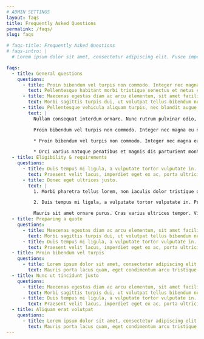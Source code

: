 ```yaml
---
# ADMIN SETTINGS
layout: faqs
title: Frequently Asked Questions
permalink: /faqs/
slug: faqs

# faqs-title: Frequently Asked Questions
# faqs-intro: |
  # Lorem ipsum dolor sit amet, consectetur adipiscing elit. Fusce imperdiet leo quis erat convallis ullamcorper.

faqs:
  - title: General questions
    questions:
      - title: Proin bibendum vel turpis non commodo. Integer nec magna eu nisl condimentum facilisis?
        text: Pellentesque habitant morbi tristique senectus et netus et malesuada fames ac turpis egestas.
      - title: Maecenas egestas diam ac arcu elementum, sit amet facilisis felis ultricies. Nullam non risus at purus vestibulum mattis. Cras imperdiet quam nec interdum varius. Sed at tincidunt dolor, et rhoncus nulla?
        text: Morbi sagittis turpis dui, ut volutpat tellus bibendum nec. Pellentesque nec diam at sem pellentesque condimentum vel id massa.
      - title: Pellentesque vehicula aliquam turpis, nec blandit augue molestie nec?
        text: |
          Nullam consequat interdum ornare. Nunc rutrum pulvinar odio, auctor placerat velit porta tristique. Integer id placerat sapien. Morbi pharetra tellus lorem, non iaculis dolor tristique quis. Phasellus sollicitudin scelerisque massa, at placerat justo feugiat nec. Duis tempus mi ligula, a vulputate tortor vulputate in.

          Proin bibendum vel turpis non commodo. Integer nec magna eu nisl condimentum facilisis.

          * Proin bibendum vel turpis non commodo. Integer nec magna eu nisl condimentum facilisis.

          * Orci varius natoque penatibus et magnis dis parturient montes, nascetur ridiculus mus. Aenean varius molestie blandit. Mauris porta lacus quam, eget condimentum arcu tristique quis.
  - title: Eligibility & requirements
    questions:
      - title: Duis tempus mi ligula, a vulputate tortor vulputate in.
        text: Praesent velit lacus, imperdiet eget ex ac, porta ultricies elit. Sed vestibulum nec ligula et aliquet. Integer pharetra pulvinar mattis. Mauris sit amet ornare purus. Cras varius ultrices tempor. Vivamus at tristique eros. Quisque cursus diam at urna vulputate, ut ultrices nunc commodo.
      - title: Donec eget ultrices justo.
        text: |
          1. Morbi pharetra tellus lorem, non iaculis dolor tristique quis. Phasellus sollicitudin scelerisque massa, at placerat justo feugiat nec.

          2. Duis tempus mi ligula, a vulputate tortor vulputate in. Praesent velit lacus, imperdiet eget ex ac, porta ultricies elit. Sed vestibulum nec ligula et aliquet. Integer pharetra pulvinar mattis.

          Mauris sit amet ornare purus. Cras varius ultrices tempor. Vivamus at tristique eros. Quisque cursus diam at urna vulputate, ut ultrices nunc commodo. Aliquam faucibus condimentum fermentum. In luctus vitae ex commodo faucibus.
  - title: Preparing a quote
    questions:
      - title: Maecenas egestas diam ac arcu elementum, sit amet facilisis felis ultricies. Nullam non risus at purus vestibulum mattis. Cras imperdiet quam nec interdum varius. Sed at tincidunt dolor, et rhoncus nulla.
        text: Morbi sagittis turpis dui, ut volutpat tellus bibendum nec. Pellentesque nec diam at sem pellentesque condimentum vel id massa.
      - title: Duis tempus mi ligula, a vulputate tortor vulputate in.
        text: Praesent velit lacus, imperdiet eget ex ac, porta ultricies elit. Sed vestibulum nec ligula et aliquet. Integer pharetra pulvinar mattis. Mauris sit amet ornare purus. Cras varius ultrices tempor.
  - title: Proin bibendum vel turpis
    questions:
      - title: Lorem ipsum dolor sit amet, consectetur adipiscing elit. Fusce imperdiet leo quis erat convallis ullamcorper.
        text: Mauris porta lacus quam, eget condimentum arcu tristique quis.
  - title: Nunc ut tincidunt justo
    questions:
      - title: Maecenas egestas diam ac arcu elementum, sit amet facilisis felis ultricies. Nullam non risus at purus vestibulum mattis. Cras imperdiet quam nec interdum varius. Sed at tincidunt dolor, et rhoncus nulla.
        text: Morbi sagittis turpis dui, ut volutpat tellus bibendum nec. Pellentesque nec diam at sem pellentesque condimentum vel id massa.
      - title: Duis tempus mi ligula, a vulputate tortor vulputate in.
        text: Praesent velit lacus, imperdiet eget ex ac, porta ultricies elit. Sed vestibulum nec ligula et aliquet. Integer pharetra pulvinar mattis. Mauris sit amet ornare purus. Cras varius ultrices tempor.
  - title: Aliquam erat volutpat
    questions:
      - title: Lorem ipsum dolor sit amet, consectetur adipiscing elit. Fusce imperdiet leo quis erat convallis ullamcorper.
        text: Mauris porta lacus quam, eget condimentum arcu tristique quis.
---
```

